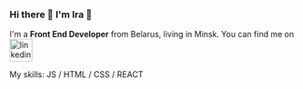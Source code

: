 ### Hi there 👋 I'm Ira :woman:

I'm a **Front End Developer** from Belarus, living in Minsk. You can find me on [<img src='https://cdn.jsdelivr.net/npm/simple-icons@3.0.1/icons/linkedin.svg' alt='linkedin' height='40'>](https://www.linkedin.com/in/https://www.linkedin.com/in/ira-levkovich//)  

My skills:  JS / HTML / CSS / REACT 



